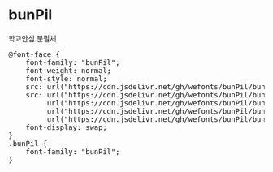 # bunPil
학교안심 분필체

<pre>
@font-face {
    font-family: "bunPil";
    font-weight: normal;
    font-style: normal;
    src: url("https://cdn.jsdelivr.net/gh/wefonts/bunPil/bunPil.eot");
    src: url("https://cdn.jsdelivr.net/gh/wefonts/bunPil/bunPil.eot?#iefix") format("embedded-opentype"),
         url("https://cdn.jsdelivr.net/gh/wefonts/bunPil/bunPil.woff2") format("woff2"),
         url("https://cdn.jsdelivr.net/gh/wefonts/bunPil/bunPil.woff") format("woff"),
         url("https://cdn.jsdelivr.net/gh/wefonts/bunPil/bunPil.ttf") format("truetype");
    font-display: swap;
} 
.bunPil {
    font-family: "bunPil";
}
</pre>
